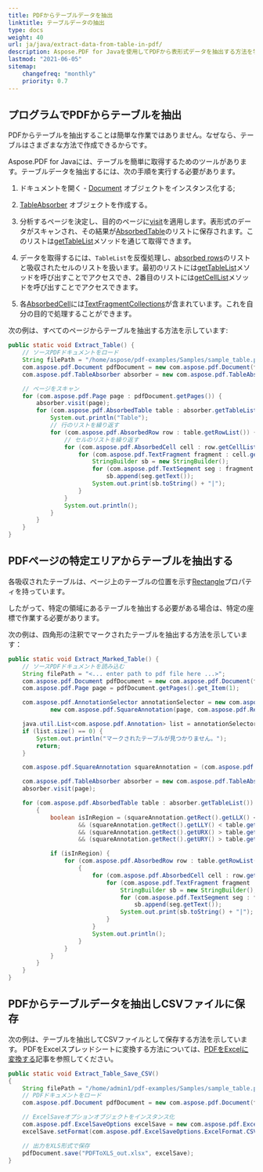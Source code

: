 ```yaml
---
title: PDFからテーブルデータを抽出
linktitle: テーブルデータの抽出
type: docs
weight: 40
url: ja/java/extract-data-from-table-in-pdf/
description: Aspose.PDF for Javaを使用してPDFから表形式データを抽出する方法を学ぶ
lastmod: "2021-06-05"
sitemap:
    changefreq: "monthly"
    priority: 0.7
---
```


## プログラムでPDFからテーブルを抽出

PDFからテーブルを抽出することは簡単な作業ではありません。なぜなら、テーブルはさまざまな方法で作成できるからです。

Aspose.PDF for Javaには、テーブルを簡単に取得するためのツールがあります。テーブルデータを抽出するには、次の手順を実行する必要があります。

1. ドキュメントを開く - [Document](https://reference.aspose.com/pdf/java/com.aspose.pdf/Document) オブジェクトをインスタンス化する;
1. [TableAbsorber](https://reference.aspose.com/pdf/java/com.aspose.pdf/tableabsorber) オブジェクトを作成する。

1. 分析するページを決定し、目的のページに[visit](https://reference.aspose.com/pdf/java/com.aspose.pdf/TableAbsorber#visit-com.aspose.pdf.Page-)を適用します。表形式のデータがスキャンされ、その結果が[AbsorbedTable](https://reference.aspose.com/pdf/java/com.aspose.pdf/AbsorbedTable)のリストに保存されます。このリストは[getTableList](https://reference.aspose.com/pdf/java/com.aspose.pdf/TableAbsorber#getTableList--)メソッドを通じて取得できます。

1. データを取得するには、`TableList`を反復処理し、[absorbed rows](https://reference.aspose.com/pdf/java/com.aspose.pdf/AbsorbedRow)のリストと吸収されたセルのリストを扱います。最初のリストには[getTableList](https://reference.aspose.com/pdf/java/com.aspose.pdf/TableAbsorber#getTableList--)メソッドを呼び出すことでアクセスでき、2番目のリストには[getCellList](https://reference.aspose.com/pdf/java/com.aspose.pdf/AbsorbedRow#getCellList--)メソッドを呼び出すことでアクセスできます。

1. 各[AbsorbedCell](https://reference.aspose.com/pdf/java/com.aspose.pdf/AbsorbedCell)には[TextFragmentCollections](https://reference.aspose.com/pdf/java/com.aspose.pdf/TextFragmentCollection)が含まれています。これを自分の目的で処理することができます。

次の例は、すべてのページからテーブルを抽出する方法を示しています:

```java
public static void Extract_Table() {
    // ソースPDFドキュメントをロード
    String filePath = "/home/aspose/pdf-examples/Samples/sample_table.pdf";
    com.aspose.pdf.Document pdfDocument = new com.aspose.pdf.Document(filePath);
    com.aspose.pdf.TableAbsorber absorber = new com.aspose.pdf.TableAbsorber();

    // ページをスキャン
    for (com.aspose.pdf.Page page : pdfDocument.getPages()) {
        absorber.visit(page);
        for (com.aspose.pdf.AbsorbedTable table : absorber.getTableList()) {
            System.out.println("Table");
            // 行のリストを繰り返す
            for (com.aspose.pdf.AbsorbedRow row : table.getRowList()) {
                // セルのリストを繰り返す
                for (com.aspose.pdf.AbsorbedCell cell : row.getCellList()) {
                    for (com.aspose.pdf.TextFragment fragment : cell.getTextFragments()) {
                        StringBuilder sb = new StringBuilder();
                        for (com.aspose.pdf.TextSegment seg : fragment.getSegments())
                            sb.append(seg.getText());
                        System.out.print(sb.toString() + "|");
                    }
                }
                System.out.println();
            }
        }
    }
}
```


## PDFページの特定エリアからテーブルを抽出する

各吸収されたテーブルは、ページ上のテーブルの位置を示す[Rectangle](https://reference.aspose.com/pdf/java/com.aspose.pdf/AbsorbedTable#getRectangle--)プロパティを持っています。

したがって、特定の領域にあるテーブルを抽出する必要がある場合は、特定の座標で作業する必要があります。

次の例は、四角形の注釈でマークされたテーブルを抽出する方法を示しています：

```java
public static void Extract_Marked_Table() {
    // ソースPDFドキュメントを読み込む
    String filePath = "<... enter path to pdf file here ...>";
    com.aspose.pdf.Document pdfDocument = new com.aspose.pdf.Document(filePath);
    com.aspose.pdf.Page page = pdfDocument.getPages().get_Item(1);

    com.aspose.pdf.AnnotationSelector annotationSelector = new com.aspose.pdf.AnnotationSelector(
            new com.aspose.pdf.SquareAnnotation(page, com.aspose.pdf.Rectangle.getTrivial()));

    java.util.List<com.aspose.pdf.Annotation> list = annotationSelector.getSelected();
    if (list.size() == 0) {
        System.out.println("マークされたテーブルが見つかりません。");
        return;
    }

    com.aspose.pdf.SquareAnnotation squareAnnotation = (com.aspose.pdf.SquareAnnotation) list.get(0);

    com.aspose.pdf.TableAbsorber absorber = new com.aspose.pdf.TableAbsorber();
    absorber.visit(page);

    for (com.aspose.pdf.AbsorbedTable table : absorber.getTableList()) {
        {
            boolean isInRegion = (squareAnnotation.getRect().getLLX() < table.getRectangle().getLLX())
                    && (squareAnnotation.getRect().getLLY() < table.getRectangle().getLLY())
                    && (squareAnnotation.getRect().getURX() > table.getRectangle().getURX())
                    && (squareAnnotation.getRect().getURY() > table.getRectangle().getURY());

            if (isInRegion) {
                for (com.aspose.pdf.AbsorbedRow row : table.getRowList()) {
                    {
                        for (com.aspose.pdf.AbsorbedCell cell : row.getCellList()) {
                            for (com.aspose.pdf.TextFragment fragment : cell.getTextFragments()) {
                                StringBuilder sb = new StringBuilder();
                                for (com.aspose.pdf.TextSegment seg : fragment.getSegments())
                                    sb.append(seg.getText());
                                System.out.print(sb.toString() + "|");
                            }
                        }
                        System.out.println();
                    }
                }
            }
        }
    }
}
```


## PDFからテーブルデータを抽出しCSVファイルに保存

次の例は、テーブルを抽出してCSVファイルとして保存する方法を示しています。
PDFをExcelスプレッドシートに変換する方法については、[PDFをExcelに変換する](/pdf/java/convert-pdf-to-excel/)記事を参照してください。

```java
public static void Extract_Table_Save_CSV()
{
    String filePath = "/home/admin1/pdf-examples/Samples/sample_table.pdf";
    // PDFドキュメントをロード
    com.aspose.pdf.Document pdfDocument = new com.aspose.pdf.Document(filePath);

    // ExcelSaveオプションオブジェクトをインスタンス化
    com.aspose.pdf.ExcelSaveOptions excelSave = new com.aspose.pdf.ExcelSaveOptions();
    excelSave.setFormat(com.aspose.pdf.ExcelSaveOptions.ExcelFormat.CSV);

    // 出力をXLS形式で保存
    pdfDocument.save("PDFToXLS_out.xlsx", excelSave);
}
```